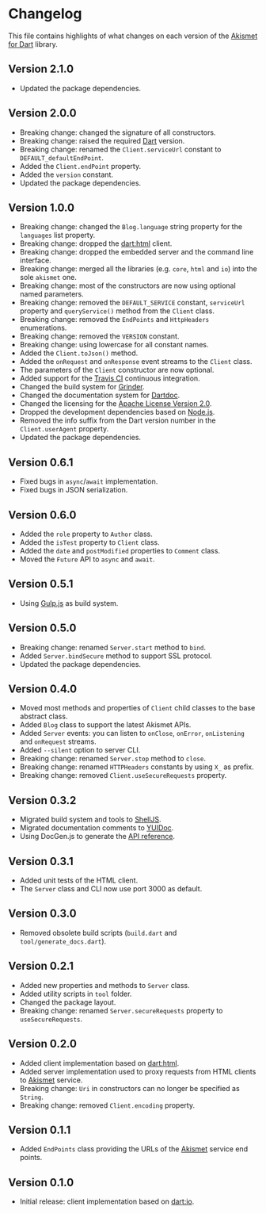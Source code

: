 # Changelog
This file contains highlights of what changes on each version of the [Akismet for Dart](https://github.com/cedx/akismet.dart) library.

## Version 2.1.0
- Updated the package dependencies.

## Version 2.0.0
- Breaking change: changed the signature of all constructors.
- Breaking change: raised the required [Dart](https://www.dartlang.org) version.
- Breaking change: renamed the `Client.serviceUrl` constant to `DEFAULT_defaultEndPoint`.
- Added the `Client.endPoint` property.
- Added the `version` constant.
- Updated the package dependencies.

## Version 1.0.0
- Breaking change: changed the `Blog.language` string property for the `languages` list property.
- Breaking change: dropped the [dart:html](https://api.dartlang.org/stable/dart-html/dart-html-library.html) client.
- Breaking change: dropped the embedded server and the command line interface.
- Breaking change: merged all the libraries (e.g. `core`, `html` and `io`) into the sole `akismet` one.
- Breaking change: most of the constructors are now using optional named parameters.
- Breaking change: removed the `DEFAULT_SERVICE` constant, `serviceUrl` property and `queryService()` method from the `Client` class.
- Breaking change: removed the `EndPoints` and `HttpHeaders` enumerations.
- Breaking change: removed the `VERSION` constant.
- Breaking change: using lowercase for all constant names.
- Added the `Client.toJson()` method.
- Added the `onRequest` and `onResponse` event streams to the `Client` class.
- The parameters of the `Client` constructor are now optional.
- Added support for the [Travis CI](https://travis-ci.org) continuous integration.
- Changed the build system for [Grinder](http://google.github.io/grinder.dart).
- Changed the documentation system for [Dartdoc](https://github.com/dart-lang/dartdoc).
- Changed the licensing for the [Apache License Version 2.0](http://www.apache.org/licenses/LICENSE-2.0).
- Dropped the development dependencies based on [Node.js](https://nodejs.org).
- Removed the info suffix from the Dart version number in the `Client.userAgent` property.
- Updated the package dependencies.

## Version 0.6.1
- Fixed bugs in `async`/`await` implementation.
- Fixed bugs in JSON serialization.

## Version 0.6.0
- Added the `role` property to `Author` class.
- Added the `isTest` property to `Client` class.
- Added the `date` and `postModified` properties to `Comment` class.
- Moved the `Future` API to `async` and `await`.

## Version 0.5.1
- Using [Gulp.js](http://gulpjs.com) as build system.

## Version 0.5.0
- Breaking change: renamed `Server.start` method to `bind`.
- Added `Server.bindSecure` method to support SSL protocol.
- Updated the package dependencies.

## Version 0.4.0
- Moved most methods and properties of `Client` child classes to the base abstract class.
- Added `Blog` class to support the latest Akismet APIs.
- Added `Server` events: you can listen to `onClose`, `onError`, `onListening` and `onRequest` streams.
- Added `--silent` option to server CLI.
- Breaking change: renamed `Server.stop` method to `close`.
- Breaking change: renamed `HTTPHeaders` constants by using `X_` as prefix.
- Breaking change: removed `Client.useSecureRequests` property.

## Version 0.3.2
- Migrated build system and tools to [ShellJS](http://shelljs.org).
- Migrated documentation comments to [YUIDoc](http://yui.github.io/yuidoc).
- Using DocGen.js to generate the [API reference](https://cedx.github.io/akismet.dart).

## Version 0.3.1
- Added unit tests of the HTML client.
- The `Server` class and CLI now use port 3000 as default.

## Version 0.3.0
- Removed obsolete build scripts (`build.dart` and `tool/generate_docs.dart`).

## Version 0.2.1
- Added new properties and methods to `Server` class.
- Added utility scripts in `tool` folder.
- Changed the package layout.
- Breaking change: renamed `Server.secureRequests` property to `useSecureRequests`.

## Version 0.2.0
- Added client implementation based on [dart:html](https://api.dartlang.org/stable/dart-html/dart-html-library.html).
- Added server implementation used to proxy requests from HTML clients to [Akismet](https://akismet.com) service.
- Breaking change: `Uri` in constructors can no longer be specified as `String`.
- Breaking change: removed `Client.encoding` property.

## Version 0.1.1
- Added `EndPoints` class providing the URLs of the [Akismet](https://akismet.com) service end points.

## Version 0.1.0
- Initial release: client implementation based on [dart:io](https://api.dartlang.org/stable/dart-io/dart-io-library.html).
